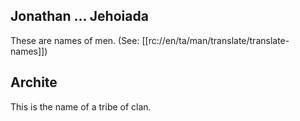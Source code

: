 ## Jonathan ... Jehoiada ##

These are names of men. (See: [[rc://en/ta/man/translate/translate-names]])

## Archite ##

This is the name of a tribe of clan.